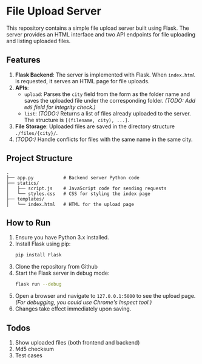 # File Upload Server

This repository contains a simple file upload server built using Flask. The server provides an HTML interface and two API endpoints for file uploading and listing uploaded files.

## Features

1. **Flask Backend**: The server is implemented with Flask. When `index.html` is requested, it serves an HTML page for file uploads.
2. **APIs**:
   - `upload`: Parses the `city` field from the form as the folder name and saves the uploaded file under the corresponding folder. *(TODO: Add `md5` field for integrity check.)*
   - `list`: *(TODO:)* Returns a list of files already uploaded to the server. The structure is `[(filename, city), ...]`.
3. **File Storage**: Uploaded files are saved in the directory structure `./files/{city}/`.
4. *(TODO:)* Handle conflicts for files with the same name in the same city.

## Project Structure

```
.
├── app.py           # Backend server Python code
├── statics/
│   ├── script.js    # JavaScript code for sending requests
│   └── styles.css   # CSS for styling the index page
├── templates/
│   └── index.html   # HTML for the upload page
```

## How to Run

1. Ensure you have Python 3.x installed.
2. Install Flask using pip:
   ```bash
   pip install Flask
   ```
3. Clone the repository from Github
4. Start the Flask server in debug mode:
   ```bash
   flask run --debug
   ```
5. Open a browser and navigate to `127.0.0.1:5000` to see the upload page. *(For debugging, you could use Chrome's Inspect tool.)*
6. Changes take effect immediately upon saving.



## Todos

1. Show uploaded files (both frontend and backend)
2. Md5 checksum
3. Test cases